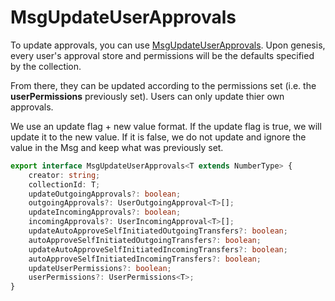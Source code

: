 # MsgUpdateUserApprovals

To update approvals, you can use [MsgUpdateUserApprovals](https://bitbadges.github.io/bitbadgesjs/classes/MsgUpdateUserApprovals.html). Upon genesis, every user's approval store and permissions will be the defaults specified by the collection.&#x20;

From there, they can be updated according to the permissions set (i.e. the **userPermissions** previously set). Users can only update thier own approvals.

We use an update flag + new value format. If the update flag is true, we will update it to the new value. If it is false, we do not update and ignore the value in the Msg and keep what was previously set.

```typescript
export interface MsgUpdateUserApprovals<T extends NumberType> {
    creator: string;
    collectionId: T;
    updateOutgoingApprovals?: boolean;
    outgoingApprovals?: UserOutgoingApproval<T>[];
    updateIncomingApprovals?: boolean;
    incomingApprovals?: UserIncomingApproval<T>[];
    updateAutoApproveSelfInitiatedOutgoingTransfers?: boolean;
    autoApproveSelfInitiatedOutgoingTransfers?: boolean;
    updateAutoApproveSelfInitiatedIncomingTransfers?: boolean;
    autoApproveSelfInitiatedIncomingTransfers?: boolean;
    updateUserPermissions?: boolean;
    userPermissions?: UserPermissions<T>;
}
```
